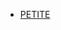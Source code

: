 - [PETITE](https://htmlpreview.github.io/?https://github.com/andrelbd1/petite/blob/main/teste.html)
